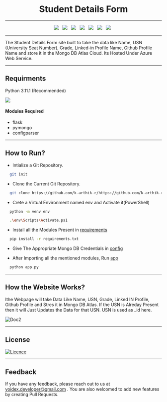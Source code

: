 <div align="center">
<h1>Student Details Form</h1>
</div>
  
------------------------

<div align="center">
  <a><img src="https://img.shields.io/badge/html5-%23E34F26.svg?style=for-the-badge&logo=html5&logoColor=white"></a> &nbsp;
  <a><img src="https://img.shields.io/badge/javascript-%23323330.svg?style=for-the-badge&logo=javascript&logoColor=%23F7DF1E"></a> &nbsp;
  <a><img src="https://img.shields.io/badge/css3-%231572B6.svg?style=for-the-badge&logo=css3&logoColor=white"></a> &nbsp;
  <a><img src="https://img.shields.io/badge/python-3670A0?style=for-the-badge&logo=python&logoColor=ffdd54"></a> &nbsp;
  <a><img src="https://img.shields.io/badge/flask-%23000.svg?style=for-the-badge&logo=flask&logoColor=white"></a> &nbsp;
  <a><img src="https://img.shields.io/badge/MongoDB_Atlas-%234ea94b.svg?style=for-the-badge&logo=mongodb&logoColor=white"></a> &nbsp;
  <a><img src="https://img.shields.io/badge/azure-%230072C6.svg?style=for-the-badge&logo=microsoftazure&logoColor=white"></a> &nbsp;
</div>

------------------------

The Student Details Form site built to take the data like Name, USN (University Seat Number), Grade, Linked-in Profile Name, Github Profile Name and store it in the Mongo DB Atlas Cloud. Its Hosted Under Azure Web
Service.

------------------------

## Requirments
Python 3.11.1 (Recommended) 

<a href="https://www.python.org/downloads/" alt="3.11.1">
        <img src="https://img.shields.io/badge/python-3670A0?style=for-the-badge&logo=python&logoColor=ffdd54" /></a>
  
<h4>Modules Required</h4>

- flask
- pymongo
- configparser

--------------------------
## How to Run?

- Intialize a Git Repository.
```bash
  git init
```

- Clone the Current Git Repository.
  
```bash
  git clone https://github.com/k-arthik-r/https://github.com/k-arthik-r/Student_Details_Form.git
```

- Crete a Virtual Environment named env and Activate it(PowerShell)
  
```bash
  python -m venv env

  .\env\Scripts\Activate.ps1
```

- Install all the Modules Present in [requirements](requirements.txt)
  
```bash
  pip install -r requirements.txt
```

- Give The Appropriate Mongo DB Credentials in [config](config.ini)

- After Importing all the mentioned modules, Run [app](app.py)
  
```bash
  python app.py
```

-------------------------

## How the Website Works?

Ithe Webpage will take Data Like Name, USN, Grade, Linked IN Profile, Github Profile and Stres it in Mongo DB Atlas. If the USN is Alreday Present then it will Just Updates the Data for that USN. USN is used as _id here. 

![Doc2](https://github.com/k-arthik-r/Student_Details_Form/assets/111432615/11b78787-6daf-4336-ac52-f105e58380cc)

----------------------------

## License

[![Licence](https://img.shields.io/github/license/Ileriayo/markdown-badges?style=for-the-badge)](./LICENSE)

----------------------------

## Feedback
If you have any feedback, please reach out to us at voidex.developer@gmail.com .
You are also welcomed to add new features by creating Pull Requests.


